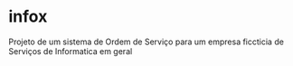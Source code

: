 # infox
 Projeto de um sistema de Ordem de Serviço para um empresa ficcticia de Serviços de Informatica em geral
